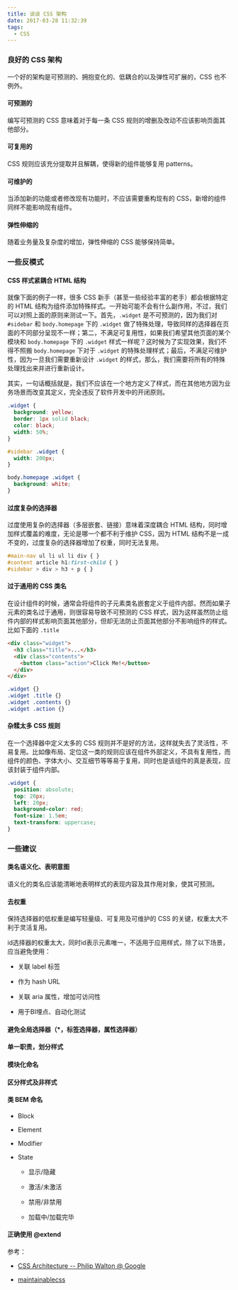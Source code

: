 ```yaml
---
title: 谈谈 CSS 架构
date: 2017-03-28 11:32:39
tags:
  - CSS
---
```


### 良好的 CSS 架构

一个好的架构是可预测的、拥抱变化的、低耦合的以及弹性可扩展的，CSS 也不例外。

#### 可预测的

编写可预测的 CSS 意味着对于每一条 CSS 规则的增删及改动不应该影响页面其他部分。

#### 可复用的

CSS 规则应该充分提取并且解耦，使得新的组件能够复用 patterns。

#### 可维护的

当添加新的功能或者修改现有功能时，不应该需要重构现有的 CSS，新增的组件同样不能影响现有组件。

#### 弹性伸缩的

随着业务量及复杂度的增加，弹性伸缩的 CSS 能够保持简单。

### 一些反模式

#### CSS 样式紧耦合 HTML 结构

就像下面的例子一样，很多 CSS 新手（甚至一些经验丰富的老手）都会根据特定的 HTML 结构为组件添加特殊样式。一开始可能不会有什么副作用，不过，我们可以对照上面的原则来测试一下。首先，`.widget` 是不可预测的，因为我们对 `#sidebar` 和 `body.homepage` 下的 `.widget` 做了特殊处理，导致同样的选择器在页面的不同部分呈现不一样；第二，不满足可复用性，如果我们希望其他页面的某个模块和 `body.homepage` 下的 `.widget` 样式一样呢？这时候为了实现效果，我们不得不照搬 `body.homepage` 下对于 `.widget` 的特殊处理样式；最后，不满足可维护性，因为一旦我们需要重新设计 `.widget` 的样式，那么，我们需要将所有的特殊处理找出来并进行重新设计。

其实，一句话概括就是，我们不应该在一个地方定义了样式，而在其他地方因为业务场景而改变其定义，完全违反了软件开发中的开闭原则。

```css
.widget {
  background: yellow;
  border: 1px solid black;
  color: black;
  width: 50%;
}

#sidebar .widget {
  width: 200px;
}

body.homepage .widget {
  background: white;
}
```

#### 过度复杂的选择器

过度使用复杂的选择器（多层嵌套、链接）意味着深度耦合 HTML 结构，同时增加样式覆盖的难度，无论是哪一个都不利于维护 CSS，因为 HTML 结构不是一成不变的，过度复杂的选择器增加了权重，同时无法复用。

```css
#main-nav ul li ul li div { }
#content article h1:first-child { }
#sidebar > div > h3 + p { }
```

#### 过于通用的 CSS 类名

在设计组件的时候，通常会将组件的子元素类名嵌套定义于组件内部，然而如果子元素的类名过于通用，则很容易导致不可预测的 CSS 样式，因为这样虽然防止组件内部的样式影响页面其他部分，但却无法防止页面其他部分不影响组件的样式。比如下面的 `.title`

```html
<div class="widget">
  <h3 class="title">...</h3>
  <div class="contents">
    <button class="action">Click Me!</button>
  </div>
</div>
```

```css
.widget {}
.widget .title {}
.widget .contents {}
.widget .action {}
```

#### 杂糅太多 CSS 规则

在一个选择器中定义太多的 CSS 规则并不是好的方法，这样就失去了灵活性，不易复用。比如像布局、定位这一类的规则应该在组件外部定义，不具有复用性，而组件的颜色、字体大小、交互细节等等易于复用，同时也是该组件的真是表现，应该封装于组件内部。

```css
.widget {
  position: absolute;
  top: 20px;
  left: 20px;
  background-color: red;
  font-size: 1.5em;
  text-transform: uppercase;
}
```

### 一些建议

#### 类名语义化、表明意图

语义化的类名应该能清晰地表明样式的表现内容及其作用对象，使其可预测。

#### 去权重

保持选择器的低权重是编写轻量级、可复用及可维护的 CSS 的关键，权重太大不利于灵活复用。

id选择器的权重太大，同时id表示元素唯一，不适用于应用样式，除了以下场景，应当避免使用：

  - 关联 label 标签

  - 作为 hash URL

  - 关联 aria 属性，增加可访问性

  - 用于BI埋点、自动化测试



#### 避免全局选择器（*，标签选择器，属性选择器）

#### 单一职责，划分样式

#### 模块化命名

#### 区分样式及非样式

#### 类 BEM 命名

- Block

- Element

- Modifier

- State

  - 显示/隐藏

  - 激活/未激活

  - 禁用/非禁用

  - 加载中/加载完毕

#### 正确使用 @extend


参考：

- [CSS Architecture -- Philip Walton @ Google](https://philipwalton.com/articles/css-architecture/)

- [maintainablecss](http://maintainablecss.com/)

